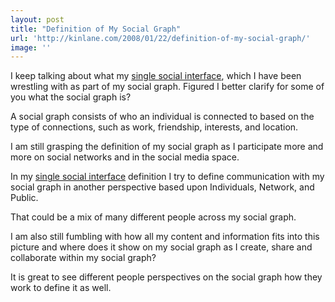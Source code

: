 ```yaml
---
layout: post
title: "Definition of My Social Graph"
url: 'http://kinlane.com/2008/01/22/definition-of-my-social-graph/'
image: ''
---
```


I keep talking about what my [single social interface][1], which I have been wrestling with as part of my social graph. Figured I better clarify for some of you what the social graph is?

A social graph consists of who an individual is connected to based on the type of connections, such as work, friendship, interests, and location.

I am still grasping the definition of my social graph as I participate more and more on social networks and in the social media space.

In my [single social interface][1] definition I try to define communication with my social graph in another perspective based upon Individuals, Network, and Public.

That could be a mix of many different people across my social graph.

I am also still fumbling with how all my content and information fits into this picture and where does it show on my social graph as I create, share and collaborate within my social graph?

It is great to see different people perspectives on the social graph how they work to define it as well.

   [1]: http://www.kinlane.com/2007/11/social-networks-email-and-more.html
